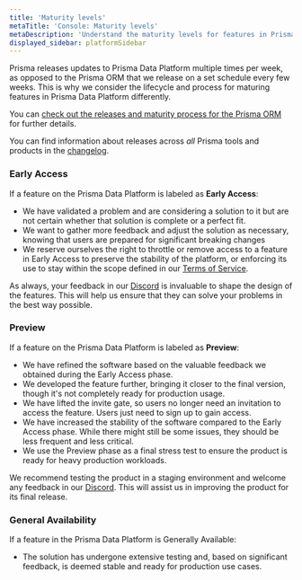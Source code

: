 ```yaml
---
title: 'Maturity levels'
metaTitle: 'Console: Maturity levels'
metaDescription: 'Understand the maturity levels for features in Prisma Data Platform'
displayed_sidebar: platformSidebar
---
```


Prisma releases updates to Prisma Data Platform multiple times per week, as opposed to the Prisma ORM that we release on a set schedule every few weeks. This is why we consider the lifecycle and process for maturing features in Prisma Data Platform differently.

You can [check out the releases and maturity process for the Prisma ORM](/orm/more/releases) for further details.

You can find information about releases across _all_ Prisma tools and products in the [changelog](https://www.prisma.io/changelog).

### Early Access

If a feature on the Prisma Data Platform is labeled as **Early Access**:

- We have validated a problem and are considering a solution to it but are not certain whether that solution is complete or a perfect fit.
- We want to gather more feedback and adjust the solution as necessary, knowing that users are prepared for significant breaking changes
- We reserve ourselves the right to throttle or remove access to a feature in Early Access to preserve the stability of the platform, or enforcing its use to stay within the scope defined in our [Terms of Service](https://pris.ly/terms).

As always, your feedback in our [Discord](https://pris.ly/discord?utm_source=docs&utm_medium=inline_text) is invaluable to shape the design of the features. This will help us ensure that they can solve your problems in the best way possible.

### Preview

If a feature on the Prisma Data Platform is labeled as **Preview**:

- We have refined the software based on the valuable feedback we obtained during the Early Access phase.
- We developed the feature further, bringing it closer to the final version, though it's not completely ready for production usage.
- We have lifted the invite gate, so users no longer need an invitation to access the feature. Users just need to sign up to gain access.
- We have increased the stability of the software compared to the Early Access phase. While there might still be some issues, they should be less frequent and less critical.
- We use the Preview phase as a final stress test to ensure the product is ready for heavy production workloads.

We recommend testing the product in a staging environment and welcome any feedback in our [Discord](https://pris.ly/discord?utm_source=docs&utm_medium=inline_text). This will assist us in improving the product for its final release.

### General Availability

If a feature in the Prisma Data Platform is Generally Available:

- The solution has undergone extensive testing and, based on significant feedback, is deemed stable and ready for production use cases.